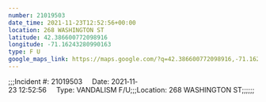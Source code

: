 ```yaml
---
number: 21019503
date_time: 2021-11-23T12:52:56+00:00
location: 268 WASHINGTON ST
latitude: 42.386600772098916
longitude: -71.16243280990163
type: F U
google_maps_link: https://maps.google.com/?q=42.386600772098916,-71.16243280990163
---
```


;;;Incident #: 21019503     Date: 2021‐11‐23 12:52:56     Type: VANDALISM F/U;;;Location: 268 WASHINGTON ST;;;;;;
